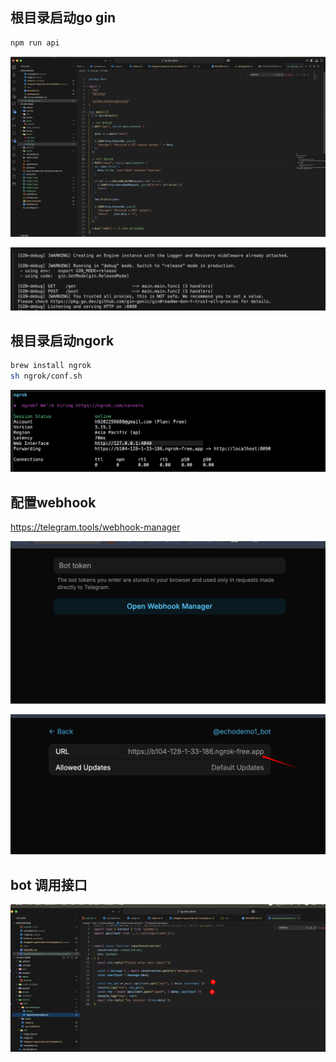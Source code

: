 ## 根目录启动go gin

```sh
npm run api
```

![alt text](image-5.png)

![alt text](image-4.png)

## 根目录启动ngork

```sh
brew install ngrok
sh ngrok/conf.sh
```

![alt text](image.png)

## 配置webhook

https://telegram.tools/webhook-manager

![alt text](image-1.png)

![alt text](image-2.png)

## bot 调用接口

![alt text](image-3.png)
